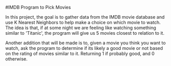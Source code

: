 #IMDB Program to Pick Movies

In this project, the goal is to gather data from the IMDB movie database and use K Nearest Neighbors to help make a choice on which movie to watch. 
The idea is that, if at some night we are feeling like watching something similar to 'Titanic', the program will give us 5 movies closest
to relation to it.

Another addition that will be made is to, given a movie you think you want to watch, ask the program to determine if its likely a good movie or not based 
on the rating of movies similar to it. Returning 1 if probably good, and 0 otherwise.
